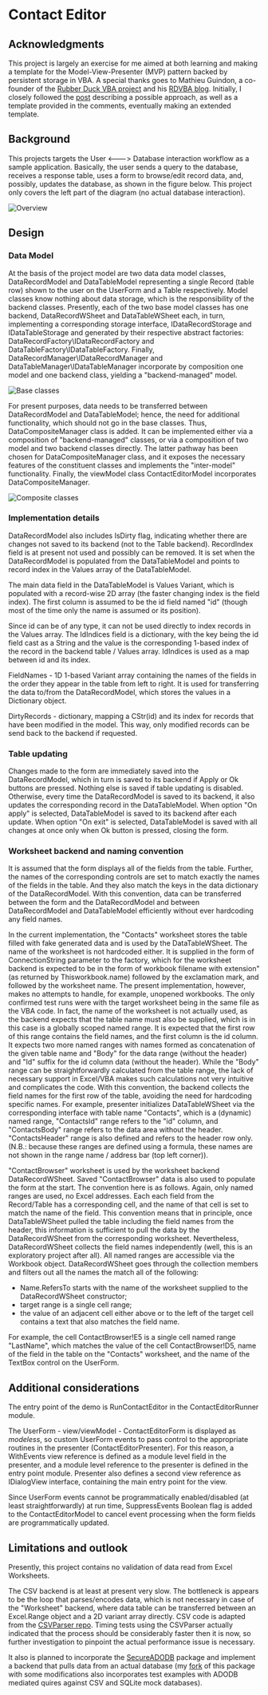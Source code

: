 # Contact Editor

## Acknowledgments

This project is largely an exercise for me aimed at both learning and making a template for the Model-View-Presenter (MVP) pattern backed by persistent storage in VBA. A special thanks goes to Mathieu Guindon, a co-founder of the [Rubber Duck VBA project](https://rubberduckvba.com) and his [RDVBA blog](https://rubberduckvba.wordpress.com). Initially, I closely followed the [post][RDVBA No Worksheet] describing a possible approach, as well as a template provided in the comments, eventually making an extended template.

## Background

This projects targets the User <---> Database interaction workflow as a sample application. Basically, the user sends a query to the database, receives a response table, uses a form to browse/edit record data, and, possibly, updates the database, as shown in the figure below. This project only covers the left part of the diagram (no actual database interaction).

![Overview][Overview]

## Design

### Data Model

At the basis of the project model are two data data model classes, DataRecordModel and DataTableModel representing a single Record (table row) shown to the user on the UserForm and a Table respectively. Model classes know nothing about data storage, which is the responsibility of the backend classes. Presently, each of the two base model classes has one backend, DataRecordWSheet and DataTableWSheet each, in turn, implementing a corresponding storage interface, IDataRecordStorage and IDataTableStorage and generated by their respective abstract factories: DataRecordFactory\IDataRecordFactory and  DataTableFactory\IDataTableFactory. Finally, DataRecordManager\IDataRecordManager and DataTableManager\IDataTableManager incorporate by composition one model and one backend class, yielding a "backend-managed" model.

![Base classes][Base classes]

For present purposes, data needs to be transferred between DataRecordModel and DataTableModel; hence, the need for additional functionality, which should not go in the base classes. Thus, DataCompositeManager class is added. It can be implemented either via a composition of "backend-managed" classes, or via a composition of two model and two backend classes directly. The latter pathway has been chosen for  DataCompositeManager class, and it exposes the necessary features of the constituent classes and implements the "inter-model" functionality. Finally, the viewModel class ContactEditorModel incorporates DataCompositeManager.

![Composite classes][Composite classes]

### Implementation details 

DataRecordModel also includes IsDirty flag, indicating whether there are changes not saved to its backend (not to the Table backend). RecordIndex field is at present not used and possibly can be removed. It is set when the DataRecordModel is populated from the DataTableModel and points to record index in the Values array of the DataTableModel.

The main data field in the DataTableModel is Values Variant, which is populated with a record-wise 2D array (the faster changing index is the field index).  The first column is assumed to be the id field named "id" (though most of the time only the name is assumed or its position).

Since id can be of any type, it can not be used directly to index records in the Values array. The IdIndices field is a dictionary, with the key being the id field cast as a String and the value is the corresponding 1-based index of the record in the backend table / Values array.  IdIndices is used as a map between id and its index.

FieldNames - 1D 1-based Variant array containing the names of the fields in the order they appear in the table from left to right. It is used for transferring the data to/from the DataRecordModel, which stores the values in a Dictionary object.

DirtyRecords - dictionary, mapping a CStr(id) and its index for records that have been modified in the model. This way, only modified records can be send back to the backend if requested.

### Table updating

Changes made to the form are immediately saved into the DataRecordModel, which in turn is saved to its backend if Apply or Ok buttons are pressed. Nothing else is saved if table updating is disabled. Otherwise, every time the  DataRecordModel is saved to its backend, it also updates the corresponding record in the DataTableModel. When option "On apply" is selected, DataTableModel is saved to its backend after each update. When option "On exit" is selected, DataTableModel is saved with all changes at once only when Ok button is pressed, closing the form.

### Worksheet backend and naming convention

It is assumed that the form displays all of the fields from the table. Further, the names of the corresponding controls are set to match exactly the names of the fields in the table. And they also match the keys in the data dictionary of the DataRecordModel. With this convention, data can be transferred between the form and the DataRecordModel and between DataRecordModel and DataTableModel efficiently without ever hardcoding any field names.

In the current implementation, the "Contacts" worksheet stores the table filled with fake generated data and is used by the DataTableWSheet. The name of the worksheet is not hardcoded either. It is supplied in the form of ConnectionString parameter to the factory, which for the worksheet backend is expected to be in the form of workbook filename with extension" (as returned by Thisworkbook.name) followed by the exclamation mark, and followed by the worksheet name. The present implementation, however, makes no attempts to handle, for example, unopened workbooks. The only confirmed test runs were with the target worksheet being in the same file as the VBA code. In fact, the name of the worksheet is not actually used, as the backend expects that the table name must also be supplied, which is in this case is a globally scoped named  range. It is expected that the first row of this range contains the field names, and the first column is the id column. It expects two more named ranges with names formed as concatenation of the given table name and "Body" for the data range (without the header) and "Id" suffix for the id column data (without the header). While the "Body" range can be straightforwardly calculated from the table range, the lack of necessary support in Excel/VBA makes such calculations not very intuitive and complicates the code. With this convention, the backend collects the field names for the first row of the table, avoiding the need for hardcoding specific names. For example, presenter initializes DataTableWSheet via the corresponding interface with table name "Contacts", which is a (dynamic) named range, "ContactsId" range refers to the "id" column, and "ContactsBody" range refers to the data area without the header. "ContactsHeader" range is also defined and refers to the header row only. (N.B.: because these ranges are defined using a formula, these names are not shown in the range name / address bar (top left corner)).

"ContactBrowser" worksheet is used by the worksheet backend DataRecordWSheet. Saved "ContactBrowser"  data is also used to populate the form at the start. The convention here is as follows. Again, only named ranges are used, no Excel addresses. Each each field from the Record/Table has a corresponding cell, and the name of that cell is set to match the name of the field. This convention means that in principle, once DataTableWSheet pulled the table including the field names from the header, this information is sufficient to pull the data by the DataRecordWSheet from the corresponding worksheet. Nevertheless, DataRecordWSheet collects the field names independently (well, this is an exploratory project after all). All named ranges are accessible via the Workbook object. DataRecordWSheet goes through the collection members and filters out all the names the match all of the following:
- Name.RefersTo  starts with the name of the worksheet supplied to the DataRecordWSheet constructor;
- target range is a single cell range;
- the value of an adjacent cell either above or to the left of the target cell contains a text that also matches the field name.

For example, the cell ContactBrowser!E5 is a single cell named range "LastName", which matches the value of the cell ContactBrowser!D5, name of the field in the table on the "Contacts" worksheet, and the name of the TextBox control on the UserForm.

## Additional considerations

The entry point of the demo is RunContactEditor in the ContactEditorRunner module.

The UserForm - view/viewModel - ContactEditorForm is displayed as *modeless*, so custom UserForm events to pass control to the appropriate routines in the presenter (ContactEditorPresenter). For this reason, a WithEvents view reference is defined as a module level field in the presenter, and a module level reference to the presenter is defined in the entry point module. Presenter also defines a second view reference as IDialogView interface, containing the main entry point for the view.

Since UserForm events cannot be programmatically enabled/disabled (at least straightforwardly) at run time, SuppressEvents Boolean flag is added to the ContactEditorModel to cancel event processing when the form fields are programmatically updated.

## Limitations and outlook

Presently, this project contains no validation of data read from Excel Worksheets.  

The CSV backend is at least at present very slow. The bottleneck is appears to be the loop that parses/encodes data, which is not necessary in case of the "Worksheet" backend, where data table can be transferred between an Excel.Range object and a 2D variant array directly. CSV code is adapted from the [CSVParser repo][CSV Parser repo]. Timing tests using the CSVParser actually indicated that the process should be considerably faster then it is now, so further investigation to pinpoint the actual performance issue is necessary.  

It also is planned to incorporate the [SecureADODB][SecureADODB] package and implement a backend that pulls data from an actual database (my [fork][SecureADODB fork] of this package with some modifications also incorporates test examples with ADODB mediated quires against CSV and SQLite mock databases).


[RDVBA No Worksheet]: https://rubberduckvba.wordpress.com/2017/12/08/there-is-no-worksheet
[Overview]: https://github.com/pchemguy/ContactEditor/blob/develop/Assets/Diagrams/Overview.jpg
[Composite classes]: https://github.com/pchemguy/ContactEditor/blob/develop/Assets/Diagrams/Class%20Diagram.svg
[Base classes]: https://github.com/pchemguy/ContactEditor/blob/develop/Assets/Diagrams/Class%20Diagram%20-%20Table%20and%20Record.svg
[SecureADODB]: https://github.com/rubberduck-vba/examples/tree/master/SecureADODB
[SecureADODB fork]: [https://github.com/pchemguy/RDVBA-examples]
[CSV Parser repo]: https://github.com/pchemguy/CSVParser
